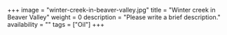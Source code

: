 +++
image = "winter-creek-in-beaver-valley.jpg"
title = "Winter creek in Beaver Valley"
weight = 0
description = "Please write a brief description."
availability = ""
tags = ["Oil"]
+++
